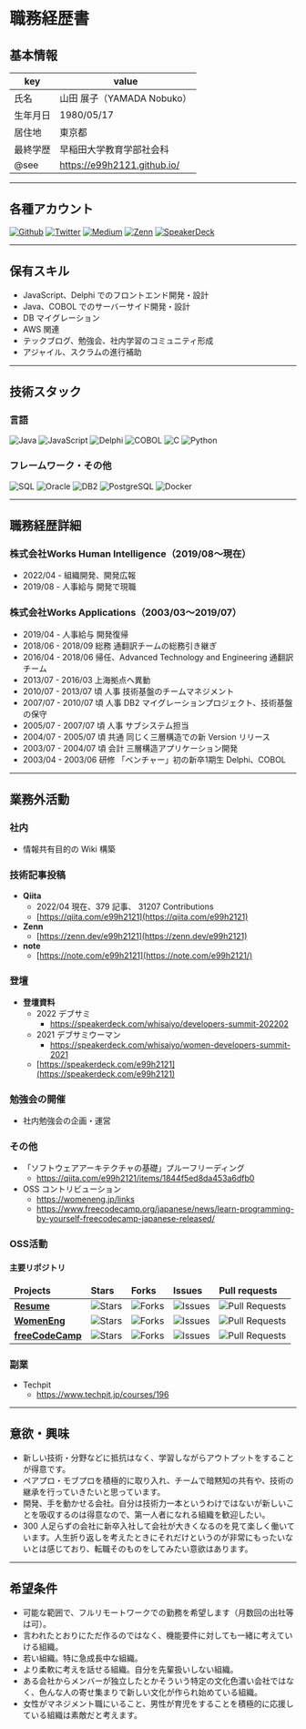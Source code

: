 # 職務経歴書

## 基本情報

|key|value|
|---|---|
|氏名|山田 展子（YAMADA Nobuko）|
|生年月日|1980/05/17|
|居住地|東京都|
|最終学歴|早稲田大学教育学部社会科|
|@see |https://e99h2121.github.io/|

---

## 各種アカウント
<p>
<a href="https://github.com/e99h2121" target="_blank"><img alt="Github" src="https://img.shields.io/badge/e99h2121-%2312100E.svg?&style=flat-square&logo=Github&logoColor=white" /></a>
<a href="https://twitter.com/e99h2121" target="_blank"><img alt="Twitter" src="https://img.shields.io/badge/@e99h2121-%231DA1F2.svg?&style=flat-square&logo=twitter&logoColor=white" /></a>
<a href="https://qiita.com/e99h2121" target="_blank"><img alt="Medium" src="https://img.shields.io/badge/e99h2121-55C500.svg?&style=flat-square&logo=qiita&logoColor=white" /></a>
<a href="https://zenn.dev/e99h2121" target="_blank"><img alt="Zenn" src="https://img.shields.io/badge/e99h2121-3EA8FF.svg?&style=flat-square&logo=Zenn&logoColor=white" /></a>
<a href="https://speakerdeck.com/e99h2121" target="_blank"><img alt="SpeakerDeck" src="https://img.shields.io/badge/e99h2121-009287.svg?&style=flat-square&logo=SpeakerDeck&logoColor=white" /></a>
</p>

---

## 保有スキル

- JavaScript、Delphi でのフロントエンド開発・設計
- Java、COBOL でのサーバーサイド開発・設計
- DB マイグレーション
- AWS 関連
- テックブログ、勉強会、社内学習のコミュニティ形成
- アジャイル、スクラムの進行補助

---

## 技術スタック

### 言語
<p>
  <img alt="Java" src="https://img.shields.io/badge/-Java-007396?style=flat-square&logo=Java&logoColor=white" />
  <img alt="JavaScript" src="https://img.shields.io/badge/-JavaScript-F7DF1E?style=flat-square&logo=JavaScript&logoColor=white" />
  <img alt="Delphi" src="https://img.shields.io/badge/-Delphi-007396?style=flat-square&logo=Delphi&logoColor=white" />
  <img alt="COBOL" src="https://img.shields.io/badge/-COBOL-FD8308.svg?logo=cobol&style=flat-square" />
  <img alt="C" src="https://img.shields.io/badge/-C-3776AB?style=flat-square&logo=C&logoColor=white" />
  <img alt="Python" src="https://img.shields.io/badge/-Python-3776AB?style=flat-square&logo=Python&logoColor=white" />
</p>

### フレームワーク・その他
<p>
  <img alt="SQL" src="https://img.shields.io/badge/-SQL-3776AB?style=flat-square&logo=SQL&logoColor=white" />
  <img alt="Oracle" src="https://img.shields.io/badge/-Oracle-red?style=flat-square&logo=Oracle&logoColor=white" />
  <img alt="DB2" src="https://img.shields.io/badge/-DB2-black?style=flat-square&logo=DB2&logoColor=white" />
  <img alt="PostgreSQL" src="https://img.shields.io/badge/-PostgreSQL-blue?style=flat-square&logo=PostgreSQL&logoColor=white" />
  <img alt="Docker" src="https://img.shields.io/badge/-Docker-46a2f1?style=flat-square&logo=docker&logoColor=white" />
</p>

---

## 職務経歴詳細

### 株式会社Works Human Intelligence（2019/08〜現在）

- 2022/04 - 	組織開発、開発広報
- 2019/08 - 	人事給与 	開発で現職


### 株式会社Works Applications（2003/03〜2019/07）

- 2019/04 - 人事給与 	開発復帰
- 2018/06 - 2018/09	総務	通翻訳チームの総務引き継ぎ
- 2016/04 - 2018/06	帰任、Advanced Technology and Engineering	通翻訳チーム
- 2013/07 - 2016/03	上海拠点へ異動
- 2010/07 - 2013/07	頃  人事	技術基盤のチームマネジメント
- 2007/07 - 2010/07 頃	人事	DB2 マイグレーションプロジェクト、技術基盤の保守
- 2005/07 - 2007/07 頃	人事	サブシステム担当
- 2004/07 - 2005/07 頃	共通	同じく三層構造での新 Version リリース
- 2003/07 - 2004/07 頃	会計	三層構造アプリケーション開発
- 2003/04 - 2003/06	研修	「ベンチャー」初の新卒1期生	Delphi、COBOL


---

## 業務外活動

### 社内

- 情報共有目的の Wiki 構築


### 技術記事投稿

- **Qiita**
    - 2022/04 現在、379 記事、 31207 Contributions
    - [https://qiita.com/e99h2121](https://qiita.com/e99h2121)
- **Zenn**
    - [https://zenn.dev/e99h2121](https://zenn.dev/e99h2121)
- **note**
    - [https://note.com/e99h2121](https://note.com/e99h2121/)

### 登壇

- **登壇資料**
    - 2022 デブサミ
        - https://speakerdeck.com/whisaiyo/developers-summit-202202
    - 2021 デブサミウーマン
        - https://speakerdeck.com/whisaiyo/women-developers-summit-2021
    - [https://speakerdeck.com/e99h2121](https://speakerdeck.com/e99h2121)

### 勉強会の開催

- 社内勉強会の企画・運営

### その他

- 「ソフトウェアアーキテクチャの基礎」プルーフリーディング
    - https://qiita.com/e99h2121/items/1844f5ed8da453a6dfb0
- OSS コントリビューション
    - https://womeneng.jp/links
    - https://www.freecodecamp.org/japanese/news/learn-programming-by-yourself-freecodecamp-japanese-released/


### OSS活動

#### 主要リポジトリ

<table>
  <thead>
    <tr>
      <td><b>Projects</b></td>
      <td><b>Stars</b></td>
      <td><b>Forks</b></td>
      <td><b>Issues</b></td>
      <td><b>Pull requests</b></td>
    </tr>
  </thead>
  <tbody>
    <tr>
      <td><a href="https://github.com/e99h2121/resume"><b>Resume</b></a></td>
      <td><img alt="Stars" src="https://img.shields.io/github/stars/e99h2121/resume?style=flat-square&labelColor=343b41"/></td>
      <td><img alt="Forks" src="https://img.shields.io/github/forks/e99h2121/resume?style=flat-square&labelColor=343b41"/></td>
      <td><img alt="Issues" src="https://img.shields.io/github/issues/e99h2121/resume?style=flat-square&labelColor=343b41"/></td>
      <td><img alt="Pull Requests" src="https://img.shields.io/github/issues-pr/e99h2121/resume?style=flat-square&labelColor=343b41"/></td>
    </tr>
    <tr>
      <td><a href="https://womeneng.jp/links"><b>WomenEng</b></a></td>
      <td><img alt="Stars" src="https://img.shields.io/github/stars/womenengjp/womeneng.jp?style=flat-square&labelColor=343b41"/></td>
      <td><img alt="Forks" src="https://img.shields.io/github/forks/womenengjp/womeneng.jp?style=flat-square&labelColor=343b41"/></td>
      <td><img alt="Issues" src="https://img.shields.io/github/issues/womenengjp/womeneng.jp?style=flat-square&labelColor=343b41"/></td>
      <td><img alt="Pull Requests" src="https://img.shields.io/github/issues-pr/womenengjp/womeneng.jp?style=flat-square&labelColor=343b41"/></td>
    </tr>
    <tr>
      <td><a href="https://www.freecodecamp.org/"><b>freeCodeCamp</b></a></td>
      <td><img alt="Stars" src="https://img.shields.io/github/stars/freeCodeCamp/freeCodeCamp?style=flat-square&labelColor=343b41"/></td>
      <td><img alt="Forks" src="https://img.shields.io/github/forks/freeCodeCamp/freeCodeCamp?style=flat-square&labelColor=343b41"/></td>
      <td><img alt="Issues" src="https://img.shields.io/github/issues/freeCodeCamp/freeCodeCamp?style=flat-square&labelColor=343b41"/></td>
      <td><img alt="Pull Requests" src="https://img.shields.io/github/issues-pr/freeCodeCamp/freeCodeCamp?style=flat-square&labelColor=343b41"/></td>
    </tr>
  </tbody>
</table>



### 副業

- Techpit
    - https://www.techpit.jp/courses/196

---

## 意欲・興味
- 新しい技術・分野などに抵抗はなく、学習しながらアウトプットをすることが得意です。
- ペアプロ・モブプロを積極的に取り入れ、チームで暗黙知の共有や、技術の継承を行っていきたいと思っています。
- 開発、手を動かせる会社。自分は技術力一本というわけではないが新しいことを吸収するのは得意なので、第一人者になれる組織を歓迎したい。
- 300 人足らずの会社に新卒入社して会社が大きくなるのを見て楽しく働いています。人生折り返しを考えたときにそれだけというのが非常にもったいないとは感じており、転職そのものをしてみたい意欲はあります。

---

## 希望条件
- 可能な範囲で、フルリモートワークでの勤務を希望します（月数回の出社等は可）。
- 言われたとおりにただ作るのではなく、機能要件に対しても一緒に考えていける組織。
- 若い組織。特に急成長中な組織。
- より柔軟に考えを話せる組織。自分を先輩扱いしない組織。
- ある会社からメンバーが独立したとかそういう特定の文化色濃い会社ではなく、色んな人の寄せ集まりで新しい文化が作られ始めている組織。
- 女性がマネジメント職にいること、男性が育児をすることを積極的に応援している組織は素敵だと考えます。
